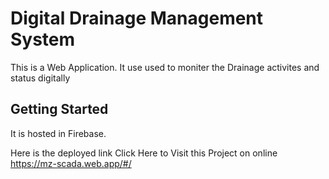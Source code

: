 # Digital Drainage Management System 

This is a Web Application. It use used to moniter the Drainage activites and status digitally

## Getting Started
It is hosted in Firebase.

Here is the deployed link
Click Here to Visit this Project on online
https://mz-scada.web.app/#/
